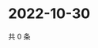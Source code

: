 # 2022-10-30

共 0 条

<!-- BEGIN WEIBO -->
<!-- 最后更新时间 Sun Oct 30 2022 22:00:51 GMT+0800 (China Standard Time) -->

<!-- END WEIBO -->
